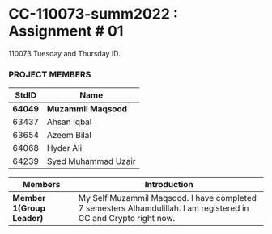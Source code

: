 # CC-110073-summ2022 : Assignment # 01
110073 Tuesday and Thursday ID.

### PROJECT MEMBERS ###
**StdID** | **Name**
------------ | -------------
**64049** | **Muzammil Maqsood** 
63437 | Ahsan Iqbal 
63654 | Azeem Bilal
64068 | Hyder Ali
64239 | Syed Muhammad Uzair | This is Syed Muhammad Uzair. I have completed 7 semesters Alhamdulillah. I am registered in CC and MAD right now.

**Members** |**Introduction**
------------ | -------------
**Member 1(Group Leader)** | My Self Muzammil Maqsood. I have completed 7 semesters Alhamdulillah. I am registered in CC and Crypto right now.
